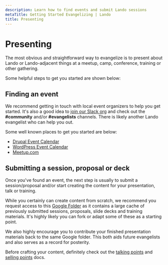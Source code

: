 ```yaml
---
description: Learn how to find events and submit Lando sessions
metaTitle: Getting Started Evangelizing | Lando
title: Presenting
---
```


# Presenting

The most obvious and straightforward way to evangelize is to present about Lando or Lando-adjacent things at a meetup, camp, conference, training or other gathering.

Some helpful steps to get you started are shown below:

## Finding an event

We recommend getting in touch with local event organizers to help you get started. It's also a good idea to [join our Slack org](https://launchpass.com/devwithlando) and check out the **#community** and/or **#evangelists** channels. There is likely another Lando evangelist who can help you out.

Some well known places to get you started are below:

* [Drupal Event Calendar](https://www.drupical.com)
* [WordPress Event Calendar](https://central.wordcamp.org/schedule/)
* [Meetup.com](https://www.meetup.com/)

## Submitting a session, proposal or deck

Once you've found an event, the next step is usually to submit a session/proposal and/or start creating the content for your presentation, talk or training.

While you certainly can create content from scratch, we recommend you request access to this [Google Folder](https://drive.google.com/drive/folders/1ooK_NTMBuwOV0uix8O54umJGwAODL9dC) as it contains a large cache of previously submitted sessions, proposals, slide decks and training materials. It's highly likely you can fork or adapt some of these as a starting point.

We also highly encourage you to contribute your finished presentation materials back to the same Google folder. This both aids future evangelists and also serves as a record for posterity.

Before crafting your content, definitely check out the [talking points](./talking-points.md) and [selling points](./upseller-intro.md) docs.
